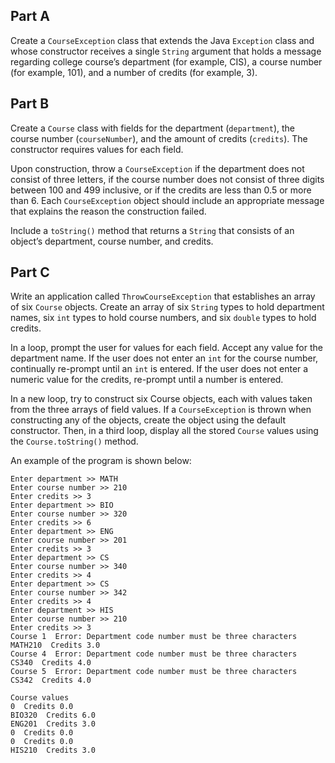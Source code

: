 ## Part A
Create a `CourseException` class that extends the Java `Exception` class and whose constructor receives a single `String` argument that holds a message regarding college course’s department (for example, CIS), a course number (for example, 101), and a number of credits (for example, 3).

## Part B
Create a `Course` class with fields for the department (`department`), the course number (`courseNumber`), and the amount of credits (`credits`). The constructor requires values for each field.

Upon construction, throw a `CourseException` if the department does not consist of three letters, if the course number does not consist of three digits between 100 and 499 inclusive, or if the credits are less than 0.5 or more than 6. Each `CourseException` object should include an appropriate message that explains the reason the construction failed. 

Include a `toString()` method that returns a `String` that consists of an object’s department, course number, and credits. 

## Part C
Write an application called `ThrowCourseException` that establishes an array of six `Course` objects. Create an array of six `String` types to hold department names, six `int` types to hold course numbers, and six `double` types to hold credits. 

In a loop, prompt the user for values for each field. Accept any value for the department name. If the user does not enter an `int` for the course number, continually re-prompt until an `int` is entered. If the user does not enter a numeric value for the credits, re-prompt until a number is entered. 

In a new loop, try to construct six Course objects, each with values taken from the three arrays of field values. If a `CourseException` is thrown when constructing any of the objects, create the object using the default constructor. Then, in a third loop, display all the stored `Course` values using the `Course.toString()` method. 

An example of the program is shown below:
```
Enter department >> MATH
Enter course number >> 210
Enter credits >> 3
Enter department >> BIO
Enter course number >> 320
Enter credits >> 6
Enter department >> ENG
Enter course number >> 201
Enter credits >> 3
Enter department >> CS
Enter course number >> 340
Enter credits >> 4
Enter department >> CS
Enter course number >> 342
Enter credits >> 4
Enter department >> HIS
Enter course number >> 210 
Enter credits >> 3
Course 1  Error: Department code number must be three characters    MATH210  Credits 3.0
Course 4  Error: Department code number must be three characters    CS340  Credits 4.0
Course 5  Error: Department code number must be three characters    CS342  Credits 4.0

Course values
0  Credits 0.0
BIO320  Credits 6.0
ENG201  Credits 3.0
0  Credits 0.0
0  Credits 0.0
HIS210  Credits 3.0
```

